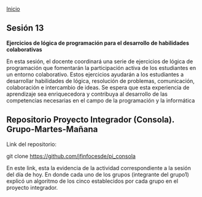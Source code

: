 <!-- No borrar o modificar -->
[Inicio](./index.md)

## Sesión 13 


**Ejercicios de lógica de programación para el desarrollo de habilidades colaborativas**

En esta sesión, el docente coordinará una serie de ejercicios de lógica de programación que fomentarán la participación activa de los estudiantes en un entorno colaborativo. Estos ejercicios ayudarán a los estudiantes a desarrollar habilidades de lógica, resolución de problemas, comunicación, colaboración e intercambio de ideas. Se espera que esta experiencia de aprendizaje sea enriquecedora y contribuya al desarrollo de las competencias necesarias en el campo de la programación y la informática

## Repositorio Proyecto Integrador (Consola). Grupo-Martes-Mañana

Link del repositorio:

git clone https://github.com/jfinfocesde/pi_consola

En este link, esta la evidencia de la actividad correspondiente a la sesión del día de hoy. En donde cada uno de los grupos (integrante del grupo1) explicó un algoritmo de los cinco establecidos por cada grupo en el proyecto integrador.






